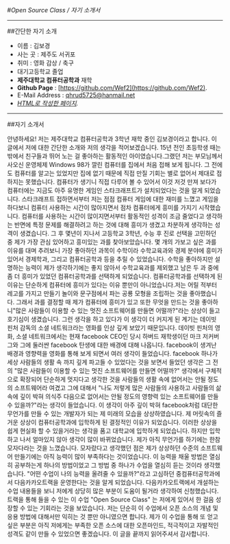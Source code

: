 #_Open Source Class / 자기 소개서_

---

##간단한 자기 소개

* 이름 : 김보경
* 사는 곳 : 제주도 서귀포			
* 취미 : 영화 감상 / 축구
* 대기고등학교 졸업
* **제주대학교 컴퓨터공학과** 재학
* **Github Page** : [https://github.com/Wef2](https://github.com/Wef2).
* E-Mail Address : qhrud5725@hanmail.net
* _[HTML로 작성한 페이지](http://wef2.github.io)._ 

---

##자기 소개서

 안녕하세요! 저는 제주대학교 컴퓨터공학과 3학년 재학 중인 김보경이라고 합니다. 이 글에서 저에 대한 간단한 소개와 저의 생각을 적어보겠습니다. 15년 전인 초등학생 때는 밖에서 친구들과 뛰어 노는 걸 좋아하는 활동적인 아이였습니다.그랬던 저는 부모님께서 사오신 운영체제 Windows 98가 깔린 컴퓨터를 집에서 처음 접해 보게 됩니다. 그 전에도 컴퓨터를 알고는 있었지만 집에 없기 때문에 직접 만질 기회는 별로 없어서 제대로 접하지는 못했습니다. 컴퓨터가 생기니 직접 다루어 볼 수 있어서 이것 저것 만져 보다가 컴퓨터에는 지금도 아주 유명한 게임인 스타크래프트가 설치되었다는 것을 알게 되었습니다. 스타크래프트 접하면서부터 저는 점점 컴퓨터 게임에 대한 재미를 느꼈고 게임을 하다보니 컴퓨터 사용하는 시간이 많아지면서 점차 컴퓨터에게 흥미를 가지기 시작했습니다. 컴퓨터를 사용하는 시간이 많이지면서부터 활동적인 성격이 조금 줄었다고 생각하는 반면에 특정 문제를 해결하려고 하는 것에 대해 흥미가 생겼고 차분하게 생각하는 성격이 생겼습니다. 그 후 몇년이 지나서 고등학교 3학년, 수능 후 진로 선택을 고민하던 중 제가 가장 관심 있어하고 흥미있는 과를 찾아보았습니다. 몇 개의 가보고 싶은 과를 이유를 대며 추려보니 가장 좋아하던 과목이 수학이라 수학교육과와 경제 분야에 흥미가 있어서 경제학과, 그리고 컴퓨터공학과 등을 추릴 수 있었습니다. 수학을 좋아하지만 설명하는 능력이 제가 생각하기에는 좋지 않아서 수학교육과를 제외했고 남은 두 과 중에 좀 더 흥미가 있었던 컴퓨터공학과를 선택하게 되었습니다. 컴퓨터공학과를 선택하게 된 이유는 단순하게 컴퓨터에 흥미가 있다는 이유 뿐만이 아니었습니다.저는 어릴 적부터 레고를 가지고 만들기 놀이와 문구점에서 파는 공룡 모형을 조립하는 것을 좋아했습니다. 그래서 과를 결정할 때 제가 컴퓨터에 흥미가 있고 또한 무엇을 만드는 것을 좋아하니"많은 사람들이 이용할 수 있는 멋진 소프트웨어를 만들면 어떨까?"라는 상상이 들고 호기심이 생겼습니다. 그런 생각을 하고 있다가 이 생각이 더 커지게 된 계기는 데이빗 핀처 감독의 소셜 네트워크라는 영화를 인상 깊게 보았기 때문입니다. 데이빗 핀처의 영화, 소셜 네트워크에서는 현재 facebook CEO인 당시 하버드 재학생이던 마크 저커버그와 그에 둘러싼 facebook 탄생에 대한 배경에 대해 나옵니다. facebook이 생겨난 배경과 영향력을 영화를 통해 보게 되면서 여러 생각이 들었습니다. facebook 하나가 세상 사람들의 생활 속 까지 깊게 파고들 수 있었다는 것을 보면서 들었던 생각은 그 전의 "많은 사람들이 이용할 수 있는 멋진 소프트웨어를 만들면 어떨까?" 생각에서 구체적으로 확장되어 단순하게 멋지다고 생각한 것을 사람들의 생활 속에 없어서는 안될 정도의 소프트웨어라 여겼고 그에 대해서 "나도 저렇게 많은 사람들의 사용하고 사람들의 삶 속에 깊이 박혀 의식주 다음으로 없어서는 안될 정도의 영향력 있는 소프트웨어를 만들 수 있을까?"라는 생각이 들었습니다. 이 생각이 아주 깊이 박혀 facebook처럼 대단한 무언가를 만들 수 있는 개발자가 되는 제 미래의 모습을 상상하였습니다. 제 머릿속의 즐거운 상상이 컴퓨터공학과에 입학하게 된 결정적인 이유가 되었습니다. 이러한 상상을 쉽게 현실화 할 수 있을거라는 생각을 품고 대학교에 입학하게 되었습니다. 하지만 입학하고 나서 얼마있지 않아 생각이 많이 바뀌었습니다. 제가 아직 무언가를 하기에는 한참 모자다라는 것을 느꼈습니다. 모자랐다고 생각했던 점은 제가 상상하던 수준의 소프트웨어 만들기에는 아직 능력이 많이 부족하다는 것이었습니다. 이 능력을 채울 방법은 열심히 공부하는게 하나의 방법이었고 그 방법 중 하나가 수업을 열심히 듣는 것이라 생각했습니다. "어떤 수업이 나의 능력을 올려줄 수 있을까?"라고 고심하던 중컴퓨터공학과에서 다음카카오트랙을 운영한다는 것을 알게 되었습니다. 다음카카오트랙에서 개설하는 수업 내용들을 보니 저에게 상당히 많은 부분이 도움이 될거라 생각하여 신청했습니다. 트랙을 통해 들을 수 있는 이 수업 "Open Source Class" 는 저에게 있어서 한 걸음 성장할 수 있는 기회라는 것을 보았습니다. 저는 단순히 이 수업에서 오픈 소스의 개념 및 응용 방법에 대해서만 익히는 것 뿐만 아니였으면 합니다. 제가 이 수업을 통해 또 얻고 싶은 부분은 아직 저에게는 부족한 오픈 소스에 대한 오픈마인드, 적극적이고 자발적인 성격도 같이 만들 수 있었으면 좋겠습니다. 이 글을 끝까지 읽어주셔서 감사합니다.

